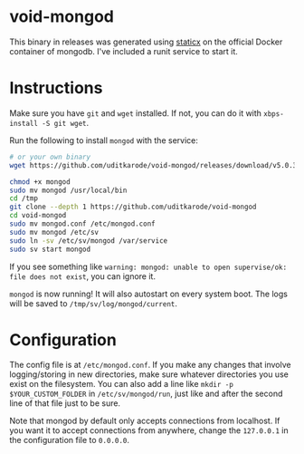 # void-mongod
This binary in releases was generated using [staticx](https://github.com/JonathonReinhart/staticx) on the official Docker container of mongodb.
I've included a runit service to start it.

# Instructions
Make sure you have `git` and `wget` installed.
If not, you can do it with `xbps-install -S git wget`.

Run the following to install `mongod` with the service:
  
```bash
# or your own binary
wget https://github.com/uditkarode/void-mongod/releases/download/v5.0.3/mongod

chmod +x mongod
sudo mv mongod /usr/local/bin
cd /tmp
git clone --depth 1 https://github.com/uditkarode/void-mongod
cd void-mongod
sudo mv mongod.conf /etc/mongod.conf
sudo mv mongod /etc/sv
sudo ln -sv /etc/sv/mongod /var/service
sudo sv start mongod
```
  
If you see something like `warning: mongod: unable to open supervise/ok: file does not exist`, you can ignore it.
  
`mongod` is now running!
It will also autostart on every system boot.
The logs will be saved to `/tmp/sv/log/mongod/current`.

# Configuration
The config file is at `/etc/mongod.conf`. If you make any changes that involve logging/storing in new directories, make sure whatever directories you use exist on the filesystem. You can also add a line like `mkdir -p $YOUR_CUSTOM_FOLDER` in `/etc/sv/mongod/run`, just like and after the second line of that file just to be sure.
  
Note that mongod by default only accepts connections from localhost. If you want it to accept connections from anywhere, change the `127.0.0.1` in the configuration file to `0.0.0.0`.

